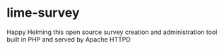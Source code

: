 # lime-survey
Happy Helming this open source survey creation and administration tool built in PHP and served by Apache HTTPD
